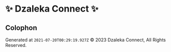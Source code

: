 # ✨ Dzaleka Connect ✨


## Colophon

Generated at `2021-07-20T00:29:19.927Z` © 2023 Dzaleka Connect, All Rights Reserved.
